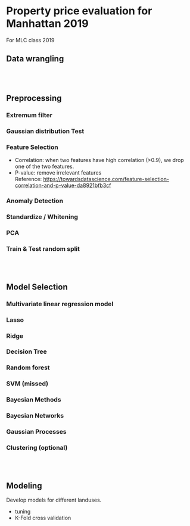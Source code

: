 # Property price evaluation for Manhattan 2019
For MLC class 2019

## Data wrangling
<br> 

## Preprocessing
### Extremum filter
### Gaussian distribution Test
### Feature Selection
- Correlation: when two features have high correlation (>0.9), we drop one of the two features.
- P-value: remove irrelevant features  
Reference: https://towardsdatascience.com/feature-selection-correlation-and-p-value-da8921bfb3cf  
### Anomaly Detection
### Standardize / Whitening
### PCA
### Train & Test random split
<br> 

## Model Selection
### Multivariate linear regression model
### Lasso
### Ridge
### Decision Tree
### Random forest
### SVM (missed)
### Bayesian Methods
### Bayesian Networks
### Gaussian Processes
### Clustering (optional)
<br> 

## Modeling
Develop models for different landuses.
- tuning
- K-Fold cross validation

